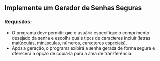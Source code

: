 ## Implemente um Gerador de Senhas Seguras

### Requisitos:

- O programa deve permitir que o usuário especifique o comprimento desejado da senha e escolha quais tipos de caracteres incluir (letras maiúsculas, minúsculas, números, caracteres especiais).
- Após a geração, o programa exibirá a senha gerada de forma segura e oferecerá a opção de copiá-la para a área de transferência.
